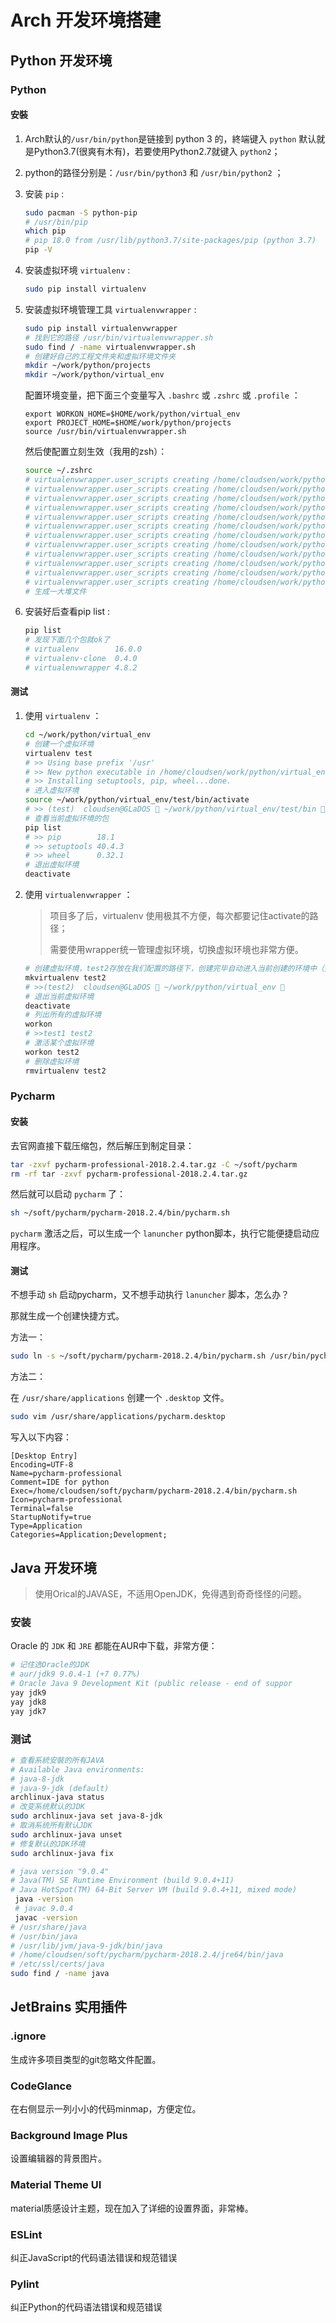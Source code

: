 # Arch 开发环境搭建

  

## Python 开发环境

### Python

#### 安裝

1. Arch默认的`/usr/bin/python`是链接到 python 3 的，終端键入 `python` 默认就是Python3.7(很爽有木有)，若要使用Python2.7就键入 `python2`；

2. python的路径分别是：`/usr/bin/python3` 和 `/usr/bin/python2` ；

3. 安装 `pip` :

   ```bash
   sudo pacman -S python-pip
   # /usr/bin/pip
   which pip
   # pip 18.0 from /usr/lib/python3.7/site-packages/pip (python 3.7)
   pip -V
   ```

4. 安装虚拟环境 `virtualenv` :

   ```bash
   sudo pip install virtualenv
   ```

5. 安装虚拟环境管理工具 `virtualenvwrapper` :

   ```bash
   sudo pip install virtualenvwrapper
   # 找到它的路径 /usr/bin/virtualenvwrapper.sh
   sudo find / -name virtualenvwrapper.sh
   # 创建好自己的工程文件夹和虚拟环境文件夹
   mkdir ~/work/python/projects
   mkdir ~/work/python/virtual_env
   ```

   配置环境变量，把下面三个变量写入 `.bashrc` 或 `.zshrc` 或 `.profile` ：

   ```shell
   export WORKON_HOME=$HOME/work/python/virtual_env
   export PROJECT_HOME=$HOME/work/python/projects
   source /usr/bin/virtualenvwrapper.sh
   ```

   然后使配置立刻生效（我用的zsh）：

   ```bash
   source ~/.zshrc
   # virtualenvwrapper.user_scripts creating /home/cloudsen/work/python/virtual_env/premkproject
   # virtualenvwrapper.user_scripts creating /home/cloudsen/work/python/virtual_env/postmkproject
   # virtualenvwrapper.user_scripts creating /home/cloudsen/work/python/virtual_env/initialize
   # virtualenvwrapper.user_scripts creating /home/cloudsen/work/python/virtual_env/premkvirtualenv
   # virtualenvwrapper.user_scripts creating /home/cloudsen/work/python/virtual_env/postmkvirtualenv
   # virtualenvwrapper.user_scripts creating /home/cloudsen/work/python/virtual_env/prermvirtualenv
   # virtualenvwrapper.user_scripts creating /home/cloudsen/work/python/virtual_env/postrmvirtualenv
   # virtualenvwrapper.user_scripts creating /home/cloudsen/work/python/virtual_env/predeactivate
   # virtualenvwrapper.user_scripts creating /home/cloudsen/work/python/virtual_env/postdeactivate
   # virtualenvwrapper.user_scripts creating /home/cloudsen/work/python/virtual_env/preactivate
   # virtualenvwrapper.user_scripts creating /home/cloudsen/work/python/virtual_env/postactivate
   # virtualenvwrapper.user_scripts creating /home/cloudsen/work/python/virtual_env/get_env_details
   # 生成一大堆文件
   ```

6. 安装好后查看pip list :

   ```bash
   pip list
   # 发现下面几个包就ok了
   # virtualenv        16.0.0     
   # virtualenv-clone  0.4.0      
   # virtualenvwrapper 4.8.2 
   ```

#### 测试

1. 使用 `virtualenv` ：

   ```bash
   cd ~/work/python/virtual_env
   # 创建一个虚拟环境
   virtualenv test
   # >> Using base prefix '/usr'
   # >> New python executable in /home/cloudsen/work/python/virtual_env/test/bin/python
   # >> Installing setuptools, pip, wheel...done.
   # 进入虚拟环境
   source ~/work/python/virtual_env/test/bin/activate
   # >> (test)  cloudsen@GLaDOS  ~/work/python/virtual_env/test/bin  
   # 查看当前虚拟环境的包
   pip list
   # >> pip        18.1   
   # >> setuptools 40.4.3 
   # >> wheel      0.32.1
   # 退出虚拟环境
   deactivate
   ```

2. 使用 `virtualenvwrapper` ：

   > 项目多了后，virtualenv 使用极其不方便，每次都要记住activate的路径；
   >
   > 需要使用wrapper统一管理虚拟环境，切换虚拟环境也非常方便。

   ```bash
   # 创建虚拟环境，test2存放在我们配置的路径下，创建完毕自动进入当前创建的环境中（美滋滋）
   mkvirtualenv test2 
   # >>(test2)  cloudsen@GLaDOS  ~/work/python/virtual_env 
   # 退出当前虚拟环境
   deactivate
   # 列出所有的虚拟环境
   workon
   # >>test1 test2
   # 激活某个虚拟环境
   workon test2
   # 删除虚拟环境
   rmvirtualenv test2
   ```

### Pycharm

#### 安装

去官网直接下载压缩包，然后解压到制定目录：

```bash
tar -zxvf pycharm-professional-2018.2.4.tar.gz -C ~/soft/pycharm
rm -rf tar -zxvf pycharm-professional-2018.2.4.tar.gz
```

然后就可以启动 `pycharm` 了：

```bash
sh ~/soft/pycharm/pycharm-2018.2.4/bin/pycharm.sh
```

`pycharm` 激活之后，可以生成一个 `lanuncher` python脚本，执行它能便捷启动应用程序。

#### 测试

不想手动 `sh` 启动pycharm，又不想手动执行 `lanuncher` 脚本，怎么办？

那就生成一个创建快捷方式。

方法一：

```bash
sudo ln -s ~/soft/pycharm/pycharm-2018.2.4/bin/pycharm.sh /usr/bin/pycharm
```

方法二：

在 `/usr/share/applications` 创建一个 `.desktop` 文件。

```bash
sudo vim /usr/share/applications/pycharm.desktop  
```

写入以下内容：

```text
[Desktop Entry]
Encoding=UTF-8 
Name=pycharm-professional 
Comment=IDE for python
Exec=/home/cloudsen/soft/pycharm/pycharm-2018.2.4/bin/pycharm.sh
Icon=pycharm-professional
Terminal=false 
StartupNotify=true 
Type=Application
Categories=Application;Development;
```



  

## Java 开发环境

> 使用Orical的JAVASE，不适用OpenJDK，免得遇到奇奇怪怪的问题。

### 安装

Oracle 的 `JDK` 和 `JRE` 都能在AUR中下载，非常方便：  

```bash
# 记住选Oracle的JDK
# aur/jdk9 9.0.4-1 (+7 0.77%) 
# Oracle Java 9 Development Kit (public release - end of suppor
yay jdk9
yay jdk8
yay jdk7
```

### 测试

```bash
# 查看系統安裝的所有JAVA
# Available Java environments:
# java-8-jdk
# java-9-jdk (default)
archlinux-java status
# 改变系统默认的JDK
sudo archlinux-java set java-8-jdk
# 取消系统所有默认JDK
sudo archlinux-java unset
# 修复默认的JDK环境
sudo archlinux-java fix

# java version "9.0.4"
# Java(TM) SE Runtime Environment (build 9.0.4+11)
# Java HotSpot(TM) 64-Bit Server VM (build 9.0.4+11, mixed mode)
 java -version
 # javac 9.0.4
 javac -version
# /usr/share/java
# /usr/bin/java
# /usr/lib/jvm/java-9-jdk/bin/java
# /home/cloudsen/soft/pycharm/pycharm-2018.2.4/jre64/bin/java
# /etc/ssl/certs/java
sudo find / -name java
```

  

## JetBrains 实用插件

### .ignore

生成许多项目类型的git忽略文件配置。

### CodeGlance

在右侧显示一列小小的代码minmap，方便定位。

### Background Image Plus

设置编辑器的背景图片。

### Material Theme UI

material质感设计主题，现在加入了详细的设置界面，非常棒。

### ESLint

纠正JavaScript的代码语法错误和规范错误

### Pylint

纠正Python的代码语法错误和规范错误